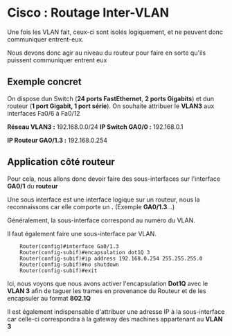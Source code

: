 # Cisco : Routage Inter-VLAN

Une fois les VLAN fait, ceux-ci sont isolés logiquement, et ne peuvent
donc communiquer entrent-eux.

Nous devons donc agir au niveau du routeur pour faire en sorte qu'ils
puissent communiquer entrent eux

## Exemple concret

On dispose dun Switch (**24 ports FastEthernet**, **2 ports Gigabits**)
et dun routeur (**1 port Gigabit, 1 port série**). On souhaite
attribuer le **VLAN3**
aux interfaces Fa0/6 à Fa0/12

**Réseau VLAN3 :** 192.168.0.0/24
**IP Switch GA0/0 :** 192.168.0.1

**IP Routeur GA0/1.3 :** 192.168.0.254

## Application côté routeur

Pour cela, nous allons donc devoir faire des sous-interfaces sur
l'interface **GA0/1** du **routeur**

Une sous interface est une interface logique sur un routeur, nous la
reconnaissons car elle comporte un **.** (Exemple **GA0/1.3**...)

Généralement, la sous-interface correspond au numéro du VLAN.

Il faut également faire une sous-interface par VLAN.

```cisco
    Router(config)#interface Ga0/1.3
    Router(config-subif)#encapsulation dot1Q 3
    Router(config-subif)#ip address 192.168.0.254 255.255.255.0
    Router(config-subif)#no shutdown
    Router(config-subif)#exit
```

Ici, nous voyons que nous avons activer l'encapsulation **Dot1Q** avec
le **VLAN 3** afin de taguer les trames en provenance du Routeur et de
les encapsuler au format **802.1Q**

Il est également indispensable d'attribuer une adresse IP à la
sous-interface car celle-ci correspondra à la gateway des machines
appartenant au **VLAN 3**
